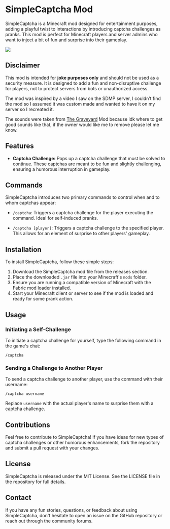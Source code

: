 # SimpleCaptcha Mod

SimpleCaptcha is a Minecraft mod designed for entertainment purposes, adding a playful twist to interactions by introducing captcha challenges as pranks. This mod is perfect for Minecraft players and server admins who want to inject a bit of fun and surprise into their gameplay.

![](https://i.imgur.com/knhFq4o.png)

## Disclaimer

This mod is intended for **joke purposes only** and should not be used as a security measure. It is designed to add a fun and non-disruptive challenge for players, not to protect servers from bots or unauthorized access.

The mod was inspired by a video I saw on the SDMP server, I couldn’t find the mod so I assumed it was custom made and wanted to have it on my server so I recreated it.

The sounds were taken from [The Graveyard](https://modrinth.com/mod/the-graveyard-fabric) Mod because idk where to get good sounds like that, if the owner would like me to remove please let me know.
## Features

- **Captcha Challenge:** Pops up a captcha challenge that must be solved to continue. These captchas are meant to be fun and slightly challenging, ensuring a humorous interruption in gameplay.

## Commands

SimpleCaptcha introduces two primary commands to control when and to whom captchas appear:

- `/captcha`: Triggers a captcha challenge for the player executing the command. Ideal for self-induced pranks.

- `/captcha [player]`: Triggers a captcha challenge to the specified player. This allows for an element of surprise to other players' gameplay.

## Installation

To install SimpleCaptcha, follow these simple steps:

1. Download the SimpleCaptcha mod file from the releases section.
2. Place the downloaded `.jar` file into your Minecraft's `mods` folder.
3. Ensure you are running a compatible version of Minecraft with the Fabric mod loader installed.
4. Start your Minecraft client or server to see if the mod is loaded and ready for some prank action.

## Usage

### Initiating a Self-Challenge

To initiate a captcha challenge for yourself, type the following command in the game's chat:

```/captcha```

### Sending a Challenge to Another Player

To send a captcha challenge to another player, use the command with their username:

```/captcha username```

Replace `username` with the actual player's name to surprise them with a captcha challenge.

## Contributions

Feel free to contribute to SimpleCaptcha! If you have ideas for new types of captcha challenges or other humorous enhancements, fork the repository and submit a pull request with your changes.

## License

SimpleCaptcha is released under the MIT License. See the LICENSE file in the repository for full details.

## Contact

If you have any fun stories, questions, or feedback about using SimpleCaptcha, don't hesitate to open an issue on the GitHub repository or reach out through the community forums.